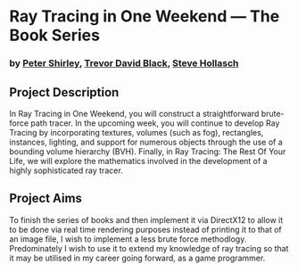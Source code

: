 # Ray Tracing in One Weekend — The Book Series
### by [Peter Shirley](https://github.com/petershirley), [Trevor David Black](https://github.com/trevordblack), [Steve Hollasch](https://github.com/hollasch)
## Project Description
In Ray Tracing in One Weekend, you will construct a straightforward brute-force path tracer. In the upcoming week, you will continue to develop Ray Tracing by incorporating textures, volumes (such as fog), rectangles, instances, lighting, and support for numerous objects through the use of a bounding volume hierarchy (BVH). Finally, in Ray Tracing: The Rest Of Your Life, we will explore the mathematics involved in the development of a highly sophisticated ray tracer.

## Project Aims
To finish the series of books and then implement it via DirectX12 to allow it to be done via real time rendering purposes instead of printing it to that of an image file, I wish to implement a less brute force methodlogy. Predominately I wish to use it to extend my knowledge of ray tracing so that it may be utilised in my career going forward, as a game programmer.
